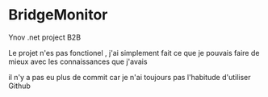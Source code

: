 # BridgeMonitor
Ynov .net project B2B

Le projet n'es pas fonctionel , j'ai simplement fait ce que je pouvais faire de mieux avec les connaissances que j'avais 

il n'y a pas eu plus de commit car je n'ai toujours pas l'habitude d'utiliser Github